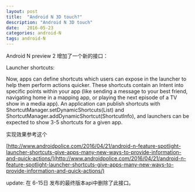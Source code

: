 ```yaml
---
layout: post
title:  "Android N 3D touch?"
description: "Android N 3D touch"
date:   2016-05-23
categories: android-N
tags: android-N
---
```


Android N preview 2 增加了一个新的接口：

Launcher shortcuts:

Now, apps can define shortcuts which users can expose in the launcher to help them perform actions quicker. These shortcuts contain an Intent into specific points within your app (like sending a message to your best friend, navigating home in a mapping app, or playing the next episode of a TV show in a media app). An application can publish shortcuts with ShortcutManager.setDynamicShortcuts(List) and ShortcutManager.addDynamicShortcut(ShortcutInfo), and launchers can be expected to show 3-5 shortcuts for a given app.

实现效果参考这个

[http://www.androidpolice.com/2016/04/21/android-n-feature-spotlight-launcher-shortcuts-give-apps-many-new-ways-to-provide-information-and-quick-actions/](http://www.androidpolice.com/2016/04/21/android-n-feature-spotlight-launcher-shortcuts-give-apps-many-new-ways-to-provide-information-and-quick-actions/)


update:
在 6-15日 发布的最终版本api中删除了此接口。
